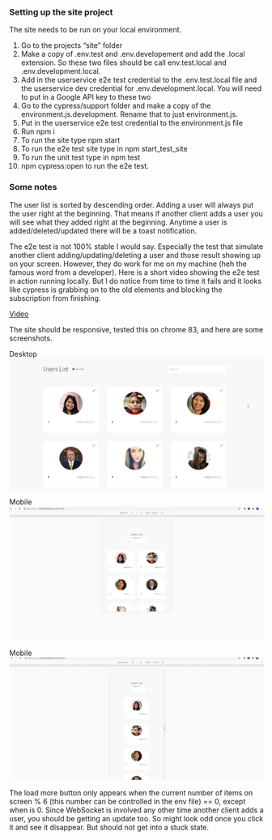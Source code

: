 ### Setting up the site project

The site needs to be run on your local environment.

1. Go to the projects “site” folder
2. Make a copy of .env.test and .env.developement and add the .local extension. So these two files should be call env.test.local and .env.development.local.
3. Add in the userservice e2e test credential to the .env.test.local file and the userservice dev credential for .env.development.local. You will need to put in a Google API key to these two 
4. Go to the cypress/support folder and make a copy of the environment.js.development. Rename that to just environment.js. 
5. Put in the userservice e2e test credential to the environment.js file
6. Run npm i
7. To run the site type npm start
8. To run the e2e test site type in npm start_test_site
9. To run the unit test type in npm test
10. npm cypress:open to run the e2e test.

 

### Some notes

The user list is sorted by descending order. Adding a user will always put the user right at the beginning. That means if another client adds a user you will see what they added right at the beginning.   Anytime a user is added/deleted/updated there will be a toast notification.  

The e2e test is not 100% stable I would say.  Especially the test that simulate another client adding/updating/deleting a user and those result showing up on your screen. However, they do work for me on my machine (heh the famous word from a developer).  Here is a short video showing the e2e test in action running locally.  But I do notice from time to time it fails and it looks like cypress is grabbing on to the old elements and blocking the subscription from finishing.

[Video](https://cdn.vidyard.com/videos/QOqTvRwk-KC__ljkzO8AdA/hd.mp4?K8VFt9OabVW-AwLOOzvX0TjH-Qa5sSgP16NdSWIy2IIhd988ng0IgEbjxFL2rbrqkQgEUQlv3VDU9QiNG1qO8TIOGBNDpTqL5LAJ6Kve)

The site should be responsive, tested this on chrome 83, and here are some screenshots.

Desktop
![alt text](./images/Desktop.png "Logo Title Text 1")

Mobile
![alt text](./images/mobile.png "Logo Title Text 1")

Mobile
![alt text](./images/phone.png "Logo Title Text 1")

The load more button only appears when the current number of items on screen % 6 (this number can be controlled in the env file) == 0, except when is 0.  Since WebSocket is involved any other time another client adds a user, you should be getting an update too.  So might look odd once you click it and see it disappear.  But should not get into a stuck state.       
